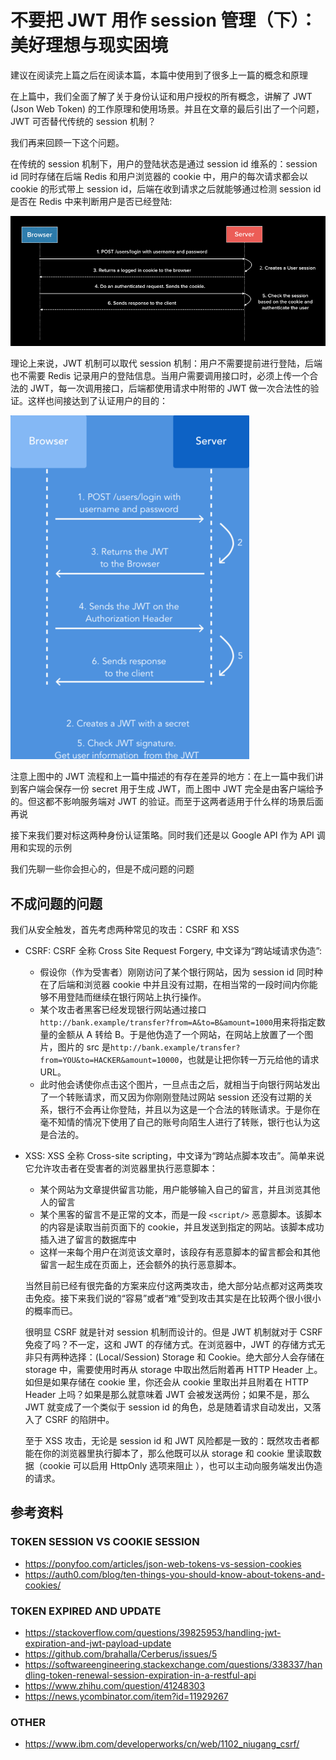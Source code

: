# 不要把 JWT 用作 session 管理（下）：美好理想与现实困境

建议在阅读完上篇之后在阅读本篇，本篇中使用到了很多上一篇的概念和原理

在上篇中，我们全面了解了关于身份认证和用户授权的所有概念，讲解了 JWT (Json Web Token) 的工作原理和使用场景。并且在文章的最后引出了一个问题，JWT 可否替代传统的 session 机制？

我们再来回顾一下这个问题。

在传统的 session 机制下，用户的登陆状态是通过 session id 维系的：session id 同时存储在后端 Redis 和用户浏览器的 cookie 中，用户的每次请求都会以 cookie 的形式带上 session id，后端在收到请求之后就能够通过检测 session id 是否在 Redis 中来判断用户是否已经登陆:

![session flow](./images/token-not-session/session-flow.png)

理论上来说，JWT 机制可以取代 session 机制：用户不需要提前进行登陆，后端也不需要 Redis 记录用户的登陆信息。当用户需要调用接口时，必须上传一个合法的 JWT，每一次调用接口，后端都使用请求中附带的 JWT 做一次合法性的验证。这样也间接达到了认证用户的目的：

![jwt-flow](./images/token-not-session/jwt-flow.png)

注意上图中的 JWT 流程和上一篇中描述的有存在差异的地方：在上一篇中我们讲到客户端会保存一份 secret 用于生成 JWT，而上图中 JWT 完全是由客户端给予的。但这都不影响服务端对 JWT 的验证。而至于这两者适用于什么样的场景后面再说

接下来我们要对标这两种身份认证策略。同时我们还是以 Google API 作为 API 调用和实现的示例

我们先聊一些你会担心的，但是不成问题的问题

## 不成问题的问题

我们从安全触发，首先考虑两种常见的攻击：CSRF 和 XSS

- CSRF: CSRF 全称 Cross Site Request Forgery, 中文译为“跨站域请求伪造”: 
  - 假设你（作为受害者）刚刚访问了某个银行网站，因为 session id 同时种在了后端和浏览器 cookie 中并且没有过期，在相当常的一段时间内你能够不用登陆而继续在银行网站上执行操作。
  - 某个攻击者黑客已经发现银行网站通过接口`http://bank.example/transfer?from=A&to=B&amount=1000`用来将指定数量的金额从 A 转给 B。于是他伪造了一个网站，在网站上放置了一个图片，图片的 src 是`http://bank.example/transfer?from=YOU&to=HACKER&amount=10000`，也就是让把你转一万元给他的请求 URL。
  - 此时他会诱使你点击这个图片，一旦点击之后，就相当于向银行网站发出了一个转账请求，而又因为你刚刚登陆过网站 session 还没有过期的关系，银行不会再让你登陆，并且以为这是一个合法的转账请求。于是你在毫不知情的情况下使用了自己的账号向陌生人进行了转账，银行也认为这是合法的。

- XSS: XSS 全称 Cross-site scripting，中文译为“跨站点脚本攻击”。简单来说它允许攻击者在受害者的浏览器里执行恶意脚本：
  - 某个网站为文章提供留言功能，用户能够输入自己的留言，并且浏览其他人的留言
  - 某个黑客的留言不是正常的文本，而是一段 `<script/>` 恶意脚本。该脚本的内容是读取当前页面下的 cookie，并且发送到指定的网站。该脚本成功插入进了留言的数据库中
  - 这样一来每个用户在浏览该文章时，该段存有恶意脚本的留言都会和其他留言一起生成在页面上，还会额外的执行恶意脚本。

  当然目前已经有很完备的方案来应付这两类攻击，绝大部分站点都对这两类攻击免疫。接下来我们说的“容易”或者“难”受到攻击其实是在比较两个很小很小的概率而已。

  很明显 CSRF 就是针对 session 机制而设计的。但是 JWT 机制就对于 CSRF 免疫了吗？不一定，这和 JWT 的存储方式。在浏览器中，JWT 的存储方式无非只有两种选择：(Local/Session) Storage 和 Cookie。绝大部分人会存储在 storage 中，需要使用时再从 storage 中取出然后附着再 HTTP Header 上。如但是如果存储在 cookie 里，你还会从 cookie 里取出并且附着在 HTTP Header 上吗？如果是那么就意味着 JWT 会被发送两份；如果不是，那么 JWT 就变成了一个类似于 session id 的角色，总是随着请求自动发出，又落入了 CSRF 的陷阱中。

  至于 XSS 攻击，无论是 session id 和 JWT 风险都是一致的：既然攻击者都能在你的浏览器里执行脚本了，那么他既可以从 storage 和 cookie 里读取数据（cookie 可以启用 HttpOnly 选项来阻止 ），也可以主动向服务端发出伪造的请求。





## 参考资料

### TOKEN SESSION VS COOKIE SESSION

* https://ponyfoo.com/articles/json-web-tokens-vs-session-cookies
* https://auth0.com/blog/ten-things-you-should-know-about-tokens-and-cookies/

### TOKEN EXPIRED AND UPDATE

* https://stackoverflow.com/questions/39825953/handling-jwt-expiration-and-jwt-payload-update
* https://github.com/brahalla/Cerberus/issues/5
* https://softwareengineering.stackexchange.com/questions/338337/handling-token-renewal-session-expiration-in-a-restful-api
* https://www.zhihu.com/question/41248303
* https://news.ycombinator.com/item?id=11929267

### OTHER

* https://www.ibm.com/developerworks/cn/web/1102_niugang_csrf/